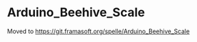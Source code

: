 Arduino_Beehive_Scale
=====================

Moved to https://git.framasoft.org/spelle/Arduino_Beehive_Scale

